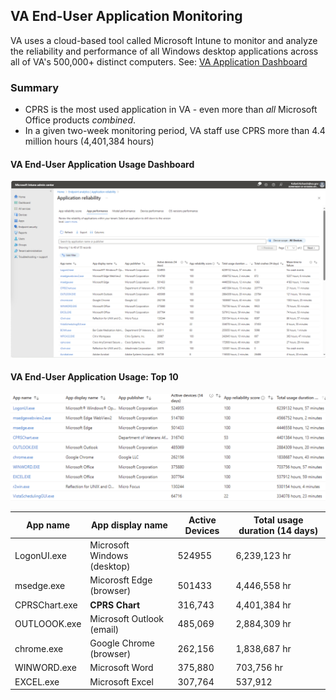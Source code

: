 ## VA End-User Application Monitoring
VA uses a cloud-based tool called Microsoft Intune to monitor 
and analyze the reliability and performance of all Windows 
desktop applications across all of VA's 500,000+ distinct 
computers. See: [VA Application Dashboard](https://intune.microsoft.com/#view/Microsoft_Intune_Enrollment/UXAnalyticsMenu/~/applicationReliability)

### Summary
* CPRS is the most used application in VA -  even more than *all* Microsoft Office products *combined*.
* In a given two-week monitoring  period, VA staff use CPRS more than 4.4 million hours (4,401,384 hours)


#### VA End-User Application Usage Dashboard
![](img/total_usage_duration-14d.png)


#### VA End-User Application Usage: Top 10
![](img/total_usage-top-10.png)

| App name | App display name| Active Devices | Total usage duration (14 days)|
| --- | --- | --- | --- | 
| LogonUI.exe | Microsoft Windows (desktop) | 524955 | 6,239,123 hr|
| msedge.exe | Micorosft Edge (browser) | 501433 | 4,446,558  hr |
| CPRSChart.exe | __CPRS Chart__ | 316,743 | 4,401,384 hr |
| OUTLOOOK.exe | Microsoft Outlook (email) | 485,069 | 2,884,309 hr|
| chrome.exe | Google Chrome  (browser)| 262,156 | 1,838,687 hr |
| WINWORD.exe | Microsoft Word | 375,880 | 703,756 hr|
| EXCEL.exe | Microsoft Excel | 307,764 | 537,912 |



